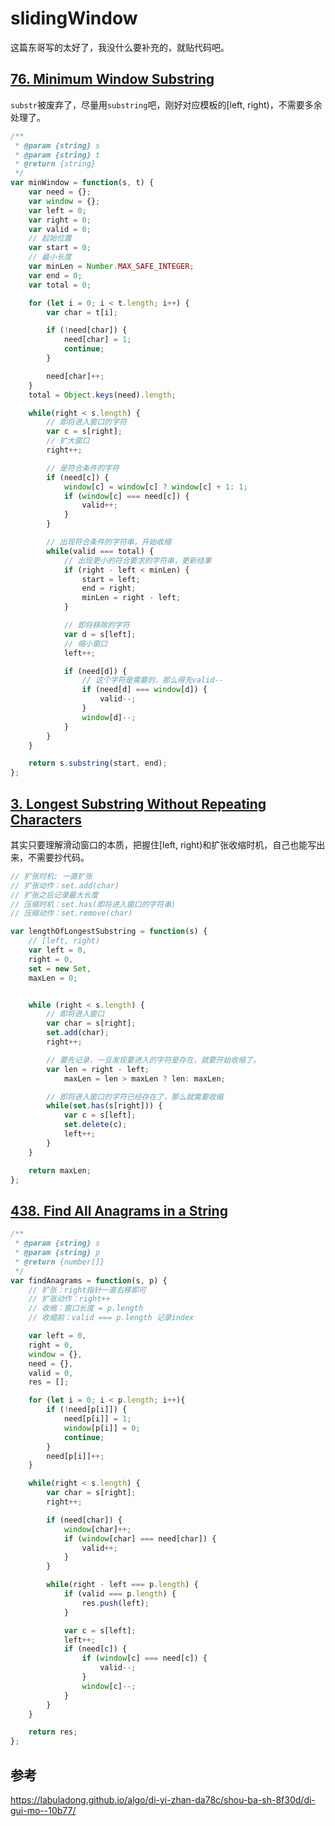 # slidingWindow

这篇东哥写的太好了，我没什么要补充的，就贴代码吧。

## [76. Minimum Window Substring](https://leetcode.com/problems/minimum-window-substring/description/)

`substr`被废弃了，尽量用`substring`吧，刚好对应模板的[left, right)，不需要多余处理了。

```js
/**
 * @param {string} s
 * @param {string} t
 * @return {string}
 */
var minWindow = function(s, t) {
    var need = {};
    var window = {};
    var left = 0;
    var right = 0;
    var valid = 0;
    // 起始位置
    var start = 0;
    // 最小长度
    var minLen = Number.MAX_SAFE_INTEGER;
    var end = 0;
    var total = 0;

    for (let i = 0; i < t.length; i++) {
        var char = t[i];

        if (!need[char]) {
            need[char] = 1;
            continue;
        }

        need[char]++;
    }
    total = Object.keys(need).length;

    while(right < s.length) {
        // 即将进入窗口的字符
        var c = s[right];
        // 扩大窗口
        right++;

        // 是符合条件的字符
        if (need[c]) {
            window[c] = window[c] ? window[c] + 1: 1;
            if (window[c] === need[c]) {
                valid++;
            }
        }

        // 出现符合条件的字符串，开始收缩
        while(valid === total) {
            // 出现更小的符合要求的字符串，更新结果
            if (right - left < minLen) {
                start = left;
                end = right;
                minLen = right - left;
            }

            // 即将移除的字符
            var d = s[left];
            // 缩小窗口
            left++;

            if (need[d]) {
                // 这个字符是需要的，那么得先valid--
                if (need[d] === window[d]) {
                    valid--;
                }
                window[d]--;
            }
        }
    }

    return s.substring(start, end);
};
```

## [3. Longest Substring Without Repeating Characters](https://leetcode.com/problems/longest-substring-without-repeating-characters/description/)

其实只要理解滑动窗口的本质，把握住[left, right)和扩张收缩时机，自己也能写出来，不需要抄代码。

```js
// 扩张时机: 一直扩张
// 扩张动作：set.add(char)
// 扩张之后记录最大长度
// 压缩时机：set.has(即将进入窗口的字符串)
// 压缩动作：set.remove(char)

var lengthOfLongestSubstring = function(s) {
    // [left, right)
    var left = 0,
    right = 0,
    set = new Set,
    maxLen = 0;


    while (right < s.length) {
        // 即将进入窗口
        var char = s[right];
        set.add(char);
        right++;

        // 要先记录，一旦发现要进入的字符是存在，就要开始收缩了。
        var len = right - left;
            maxLen = len > maxLen ? len: maxLen;

        // 即将进入窗口的字符已经存在了，那么就需要收缩
        while(set.has(s[right])) {
            var c = s[left];
            set.delete(c);
            left++;
        }
    }

    return maxLen;
};
```

## [438. Find All Anagrams in a String](https://leetcode.com/problems/find-all-anagrams-in-a-string/description/)

```js
/**
 * @param {string} s
 * @param {string} p
 * @return {number[]}
 */
var findAnagrams = function(s, p) {
    // 扩张：right指针一直右移即可
    // 扩张动作：right++
    // 收缩：窗口长度 = p.length
    // 收缩前：valid === p.length 记录index

    var left = 0,
    right = 0,
    window = {},
    need = {},
    valid = 0,
    res = [];

    for (let i = 0; i < p.length; i++){ 
        if (!need[p[i]]) {
            need[p[i]] = 1;
            window[p[i]] = 0;
            continue;
        }
        need[p[i]]++;
    }

    while(right < s.length) {
        var char = s[right];
        right++;

        if (need[char]) {
            window[char]++;
            if (window[char] === need[char]) {
                valid++;
            }
        }

        while(right - left === p.length) {
            if (valid === p.length) {
                res.push(left);
            }

            var c = s[left];
            left++;
            if (need[c]) {
                if (window[c] === need[c]) {
                    valid--;
                }
                window[c]--;
            }
        }
    }

    return res;
};
```

## 参考

https://labuladong.github.io/algo/di-yi-zhan-da78c/shou-ba-sh-8f30d/di-gui-mo--10b77/

